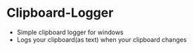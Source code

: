 # Clipboard-Logger
* Simple clipboard logger for windows
* Logs your clipboard(as text) when your clipboard changes
